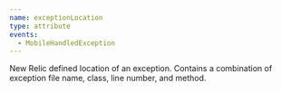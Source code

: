 ```yaml
---
name: exceptionLocation
type: attribute
events:
  - MobileHandledException
---
```


New Relic defined location of an exception. Contains a combination of exception file name, class, line number, and method.